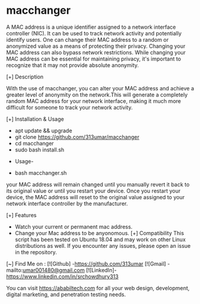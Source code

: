 # macchanger
A MAC address is a unique identifier assigned to a network interface controller (NIC). It can be used to track network activity and potentially identify users.
One can change their MAC address to a random or anonymized value as a means of protecting their privacy. Changing your MAC address can also bypass network restrictions.
While changing your MAC address can be essential for maintaining privacy, it's important to recognize that it may not provide absolute anonymity.

[+] Description 

With the use of macchanger, you can alter your MAC address and achieve a greater level of anonymity on the network.This will generate a completely random MAC address for your network interface, making it much more difficult for someone to track your network activity.

[+] Installation & Usage
 - apt update && upgrade
 - git clone https://github.com/313umar/macchanger
 - cd macchanger
 - sudo bash install.sh
 
 * Usage-
 - bash macchanger.sh

your MAC address will remain changed until you manually revert it back to its original value or until you restart your device. Once you restart your device, the MAC address will reset to the original value assigned to your network interface controller by the manufacturer.

[+] Features

- Watch your current or permanent mac address.
- Change your Mac address to be anyonomous.
[+] Compatibility
This script has been tested on Ubuntu 18.04 and may work on other Linux distributions as well. If you encounter any issues, please open an issue in the repository.


[~] Find Me on :
	[![Github]  -https://github.com/313umar
	[![Gmail]   -mailto:umar001480@gmail.com
	[![LinkedIn]-https://www.linkedin.com/in/srchowdhury313
	

You can visit https://ababiltech.com for all your web design, development, digital marketing, and penetration testing needs.

